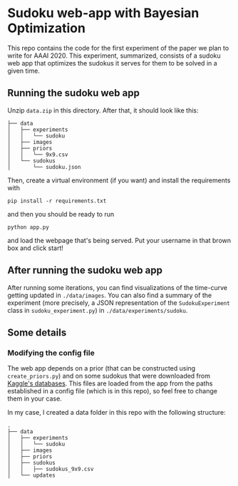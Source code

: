 # Sudoku web-app with Bayesian Optimization

This repo contains the code for the first experiment of the paper we plan to write for AAAI 2020. This experiment, summarized, consists of a sudoku web app that optimizes the sudokus it serves for them to be solved in a given time.

## Running the sudoku web app

Unzip `data.zip` in this directory. After that, it should look like this:

```
├── data
│   ├── experiments
│   │   └── sudoku
│   ├── images
│   ├── priors
│   │   └── 9x9.csv
│   └── sudokus
│       └── sudoku.json
```

Then, create a virtual environment (if you want) and install the requirements with

```
pip install -r requirements.txt
```

and then you should be ready to run

```
python app.py
```

and load the webpage that's being served. Put your username in that brown box and click start!

## After running the sudoku web app

After running some iterations, you can find visualizations of the time-curve getting updated in `./data/images`. You can also find a summary of the experiment (more precisely, a JSON representation of the `SudokuExperiment` class in `sudoku_experiment.py`) in `./data/experiments/sudoku`.

## Some details

### Modifying the config file

The web app depends on a prior (that can be constructed using `create_priors.py`) and on some sudokus that were downloaded from [Kaggle's databases](https://www.kaggle.com/bryanpark/sudoku). This files are loaded from the app from the paths established in a config file (which is in this repo), so feel free to change them in your case.

In my case, I created a data folder in this repo with the following structure:

```
.
├── data
│   ├── experiments
│   │   └── sudoku
│   ├── images
│   ├── priors
│   ├── sudokus
│   │   ├── sudokus_9x9.csv
│   └── updates
```

